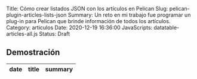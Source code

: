 Title: Cómo crear listados JSON con los artículos en Pelican
Slug: pelican-plugin-articles-lists-json
Summary: Un reto en mi trabajo fue programar un plug-in para Pelican que brinde información de todos los artículos.
Category: articulos
Date: 2020-12-19 16:36:00
JavaScripts: datatable-articles-all.js
Status: Draft


## Demostración

<table id="datatableArticlesAll" class="table" style="width:100%">
<thead>
<th>date</th>
<th>title</th>
<th>summary</th>
</thead>
</table>
